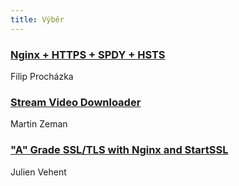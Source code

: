 ```yaml
---
title: Výběr
---
```


### [Nginx + HTTPS + SPDY + HSTS](https://filip-prochazka.com/blog/nginx-https-spdy-hsts-security)
Filip Procházka

### [Stream Video Downloader](http://stream.zemistr.eu/)
Martin Zeman

### ["A" Grade SSL/TLS with Nginx and StartSSL](https://jve.linuxwall.info/blog/index.php?post/2013/10/12/A-grade-SSL/TLS-with-Nginx-and-StartSSL)
Julien Vehent
